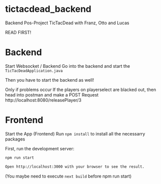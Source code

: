 # tictacdead_backend
Backend Pos-Project TicTacDead with Franz, Otto and Lucas

READ FIRST!

# Backend
Start Websocket / Backend
Go into the backend and start the ```TicTacDeadApplication.java```

Then you have to start the backend as well!

Only if problems occur
If the players on playerselect are blacked out, then head into postman and make a POST Request http://localhost:8080/releasePlayer/3


# Frontend
Start the App (Frontend)
Run ```npm install``` to install all the necessarry packages

First, run the development server:

```bash
npm run start

Open http://localhost:3000 with your browser to see the result.
```

(You maybe need to execute ```next build``` before npm run start)
